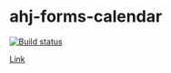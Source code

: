 # ahj-forms-calendar

[![Build status](https://ci.appveyor.com/api/projects/status/depabnfm2iukpre7/branch/main?svg=true)](https://ci.appveyor.com/project/RebikHub/ahj-forms-calendar/branch/main)

[Link](https://rebikhub.github.io/ahj-forms-calendar/)